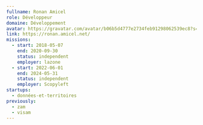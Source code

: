 ```yaml
---
fullname: Ronan Amicel
role: Développeur
domaine: Développement
avatar: https://gravatar.com/avatar/b06b5d4777e2734feb91298062539ec8?s=512
link: https://ronan.amicel.net/
missions:
  - start: 2018-05-07
    end: 2020-09-30
    status: independent
    employer: lazone
  - start: 2022-06-01
    end: 2024-05-31
    status: independent
    employer: Scopyleft
startups:
  - données-et-territoires
previously:
  - zam
  - visam
---
```

